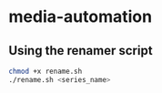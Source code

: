 # media-automation

## Using the renamer script

```sh
chmod +x rename.sh
./rename.sh <series_name>
```
